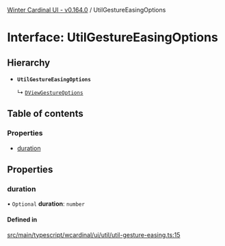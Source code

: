 [Winter Cardinal UI - v0.164.0](../index.md) / UtilGestureEasingOptions

# Interface: UtilGestureEasingOptions

## Hierarchy

- **`UtilGestureEasingOptions`**

  ↳ [`DViewGestureOptions`](DViewGestureOptions.md)

## Table of contents

### Properties

- [duration](UtilGestureEasingOptions.md#duration)

## Properties

### duration

• `Optional` **duration**: `number`

#### Defined in

[src/main/typescript/wcardinal/ui/util/util-gesture-easing.ts:15](https://github.com/winter-cardinal/winter-cardinal-ui/blob/v0.164.0/src/main/typescript/wcardinal/ui/util/util-gesture-easing.ts#L15)

